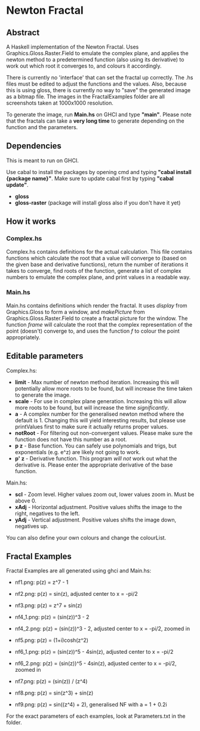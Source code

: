 # Newton Fractal

## Abstract

A Haskell implementation of the Newton Fractal. Uses Graphics.Gloss.Raster.Field to emulate the complex plane, and applies the newton method to a predetermined function (also using its derivative) to work out which root it converges to, and colours it accordingly.

There is currently no 'interface' that can set the fractal up correctly. The .hs files must be edited to adjust the functions and the values. Also, because this is using gloss, there is currently no way to "save" the generated image as a bitmap file. The images in the FractalExamples folder are all screenshots taken at 1000x1000 resolution.

To generate the image, run **Main.hs** on GHCI and type **"main"**. Please note that the fractals can take a **very long time** to generate depending on the function and the parameters.


## Dependencies

This is meant to run on GHCI.

Use cabal to install the packages by opening cmd and typing **"cabal install {package name}"**. Make sure to update cabal first by typing **"cabal update"**.

* **gloss**
* **gloss-raster** (package will install gloss also if you don't have it yet)


## How it works

### Complex.hs

Complex.hs contains definitions for the actual calculation. This file contains functions which calculate the root that a value will converge to (based on the given base and derivative functions), return the number of iterations it takes to converge, find roots of the function, generate a list of complex numbers to emulate the complex plane, and print values in a readable way.

### Main.hs

Main.hs contains definitions which render the fractal. It uses *display* from Graphics.Gloss to form a window, and *makePicture* from Graphics.Gloss.Raster.Field to create a fractal picture for the window. The function *frame* will calculate the root that the complex representation of the point (doesn't) converge to, and uses the function *f* to colour the point appropriately.


## Editable parameters

Complex.hs:

* **limit** - Max number of newton method iteration. Increasing this will potentially allow more roots to be found, but will increase the time taken to generate the image.
* **scale** - For use in complex plane generation. Increasing this will allow more roots to be found, but will increase the time *significantly*.
* **a** - A complex number for the generalised newton method where the default is 1. Changing this will yield interesting results, but please use printValues first to make sure it actually returns proper values.
* **notRoot** - For filtering out non-convergent values. Please make sure the function does not have this number as a root.
* **p z** - Base function. You can safely use polynomials and trigs, but exponentials (e.g. e^z) are likely not going to work.
* **p' z** - Derivative function. This program *will not* work out what the derivative is. Please enter the appropriate derivative of the base function.

Main.hs:

* **scl** - Zoom level. Higher values zoom out, lower values zoom in. Must be above 0.
* **xAdj** - Horizontal adjustment. Positive values shifts the image to the right, negatives to the left.
* **yAdj** - Vertical adjustment. Positive values shifts the image down, negatives up.

You can also define your own colours and change the colourList.


## Fractal Examples

Fractal Examples are all generated using ghci and Main.hs:

* nf1.png: p(z) = z^7 - 1

* nf2.png: p(z) = sin(z), adjusted center to x = -pi/2

* nf3.png: p(z) = z^7 + sin(z)

* nf4_1.png: p(z) = (sin(z))^3 - 2

* nf4_2.png: p(z) = (sin(z))^3 - 2, adjusted center to x = -pi/2, zoomed in

* nf5.png: p(z) = (1+i)cosh(z^2)

* nf6_1.png: p(z) = (sin(z))^5 - 4sin(z), adjusted center to x = -pi/2

* nf6_2.png: p(z) = (sin(z))^5 - 4sin(z), adjusted center to x = -pi/2, zoomed in

* nf7.png: p(z) = (sin(z)) / (z^4)

* nf8.png: p(z) = sin(z^3) + sin(z)

* nf9.png: p(z) = sin((z^4) + 2), generalised NF with a = 1 + 0.2i

For the exact parameters of each examples, look at Parameters.txt in the folder.
